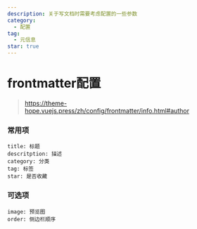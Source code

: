 ```yaml
---
description: 关于写文档时需要考虑配置的一些参数 
category:
  - 配置
tag:
  - 元信息
star: true
---
```

# frontmatter配置

> https://theme-hope.vuejs.press/zh/config/frontmatter/info.html#author

### 常用项
```
title: 标题
descritption: 描述
category: 分类
tag: 标签
star: 是否收藏
```
### 可选项
```
image: 预览图
order: 侧边栏顺序

```